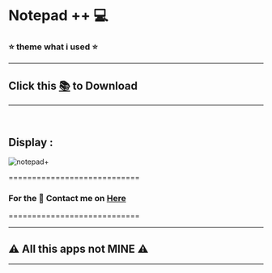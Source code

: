# Notepad ++ 💻

### ⭐ theme what i used ⭐
--------------------------------
## Click this [📚](https://github.com/VfvRizky/MyKit-Desktop/blob/main/CodePlay/Notepad%2B(Mine).zip) to Download
--------------------------------
</br>


## Display :

![notepad+](https://user-images.githubusercontent.com/73746365/156148940-8d29d797-e18e-436f-b07e-da7af4aebd03.JPG)

============================
### For the 🔐 Contact me on [Here](https://vfvrizky.my.id)
============================

--------------------------------
## ⚠️ All this apps not MINE ⚠️
--------------------------------



